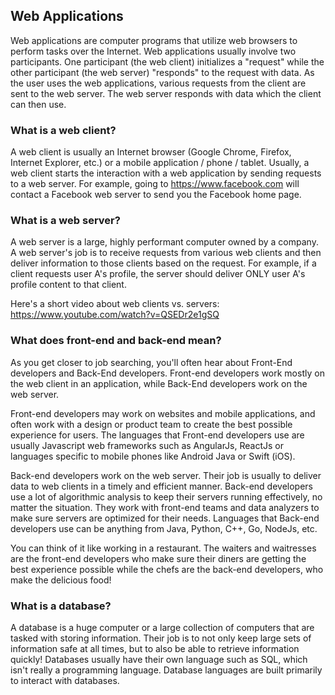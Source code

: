 ## Web Applications
Web applications are computer programs that utilize web browsers to perform tasks over the Internet. Web applications usually involve two participants. One participant (the web client) initializes a "request" while the other participant (the web server) "responds" to the request with data. As the user uses the web applications, various requests from the client are sent to the web server. The web server responds with data which the client can then use.

### What is a web client?
A web client is usually an Internet browser (Google Chrome, Firefox, Internet Explorer, etc.) or a mobile application / phone / tablet. Usually, a web client starts the interaction with a web application by sending requests to a web server. For example, going to https://www.facebook.com will contact a Facebook web server to send you the Facebook home page.

### What is a web server?
A web server is a large, highly performant computer owned by a company. A web server's job is to receive requests from various web clients and then deliver information to those clients based on the request. For example, if a client requests user A's profile, the server should deliver ONLY user A's profile content to that client.

Here's a short video about web clients vs. servers: https://www.youtube.com/watch?v=QSEDr2e1gSQ

### What does front-end and back-end mean?
As you get closer to job searching, you'll often hear about Front-End developers and Back-End developers. Front-end developers work mostly on the web client in an application, while Back-End developers work on the web server. 

Front-end developers may work on websites and mobile applications, and often work with a design or product team to create the best possible experience for users. The languages that Front-end developers use are usually Javascript web frameworks such as AngularJs, ReactJs or languages specific to mobile phones like Android Java or Swift (iOS).

Back-end developers work on the web server. Their job is usually to deliver data to web clients in a timely and efficient manner. Back-end developers use a lot of algorithmic analysis to keep their servers running effectively, no matter the situation. They work with front-end teams and data analyzers to make sure servers are optimized for their needs. Languages that Back-end developers use can be anything from Java, Python, C++, Go, NodeJs, etc.

You can think of it like working in a restaurant. The waiters and waitresses are the front-end developers who make sure their diners are getting the best experience possible while the chefs are the back-end developers, who make the delicious food!

### What is a database?
A database is a huge computer or a large collection of computers that are tasked with storing information. Their job is to not only keep large sets of information safe at all times, but to also be able to retrieve information quickly! Databases usually have their own language such as SQL, which isn't really a programming language. Database languages are built primarily to interact with databases.
